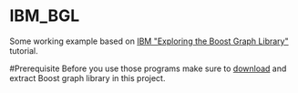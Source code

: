 # IBM_BGL
Some working example based on   [IBM "Exploring the Boost Graph Library" ](http://www.ibm.com/developerworks/aix/library/au-aix-boost-graph/) tutorial.

#Prerequisite
Before you use those programs make sure to [download](http://sourceforge.net/projects/boost/files/boost/1.57.0/boost_1_57_0.tar.gz/download) and extract Boost graph library in this project.
